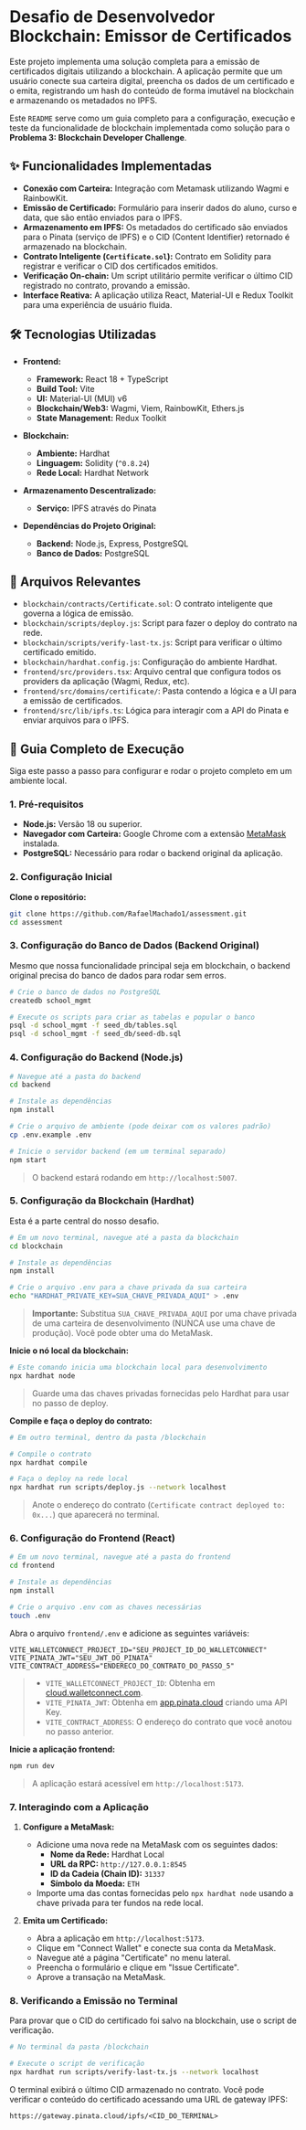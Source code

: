 # Desafio de Desenvolvedor Blockchain: Emissor de Certificados

Este projeto implementa uma solução completa para a emissão de certificados digitais utilizando a blockchain. A aplicação permite que um usuário conecte sua carteira digital, preencha os dados de um certificado e o emita, registrando um hash do conteúdo de forma imutável na blockchain e armazenando os metadados no IPFS.

Este `README` serve como um guia completo para a configuração, execução e teste da funcionalidade de blockchain implementada como solução para o **Problema 3: Blockchain Developer Challenge**.

## ✨ Funcionalidades Implementadas

- **Conexão com Carteira:** Integração com Metamask utilizando Wagmi e RainbowKit.
- **Emissão de Certificado:** Formulário para inserir dados do aluno, curso e data, que são então enviados para o IPFS.
- **Armazenamento em IPFS:** Os metadados do certificado são enviados para o Pinata (serviço de IPFS) e o CID (Content Identifier) retornado é armazenado na blockchain.
- **Contrato Inteligente (`Certificate.sol`):** Contrato em Solidity para registrar e verificar o CID dos certificados emitidos.
- **Verificação On-chain:** Um script utilitário permite verificar o último CID registrado no contrato, provando a emissão.
- **Interface Reativa:** A aplicação utiliza React, Material-UI e Redux Toolkit para uma experiência de usuário fluida.

## 🛠️ Tecnologias Utilizadas

- **Frontend:**

  - **Framework:** React 18 + TypeScript
  - **Build Tool:** Vite
  - **UI:** Material-UI (MUI) v6
  - **Blockchain/Web3:** Wagmi, Viem, RainbowKit, Ethers.js
  - **State Management:** Redux Toolkit

- **Blockchain:**

  - **Ambiente:** Hardhat
  - **Linguagem:** Solidity (`^0.8.24`)
  - **Rede Local:** Hardhat Network

- **Armazenamento Descentralizado:**

  - **Serviço:** IPFS através do Pinata

- **Dependências do Projeto Original:**
  - **Backend:** Node.js, Express, PostgreSQL
  - **Banco de Dados:** PostgreSQL

## 📂 Arquivos Relevantes

- `blockchain/contracts/Certificate.sol`: O contrato inteligente que governa a lógica de emissão.
- `blockchain/scripts/deploy.js`: Script para fazer o deploy do contrato na rede.
- `blockchain/scripts/verify-last-tx.js`: Script para verificar o último certificado emitido.
- `blockchain/hardhat.config.js`: Configuração do ambiente Hardhat.
- `frontend/src/providers.tsx`: Arquivo central que configura todos os providers da aplicação (Wagmi, Redux, etc).
- `frontend/src/domains/certificate/`: Pasta contendo a lógica e a UI para a emissão de certificados.
- `frontend/src/lib/ipfs.ts`: Lógica para interagir com a API do Pinata e enviar arquivos para o IPFS.

## 🚀 Guia Completo de Execução

Siga este passo a passo para configurar e rodar o projeto completo em um ambiente local.

### 1. Pré-requisitos

- **Node.js:** Versão 18 ou superior.
- **Navegador com Carteira:** Google Chrome com a extensão [MetaMask](https://metamask.io/) instalada.
- **PostgreSQL:** Necessário para rodar o backend original da aplicação.

### 2. Configuração Inicial

**Clone o repositório:**

```bash
git clone https://github.com/RafaelMachado1/assessment.git
cd assessment
```

### 3. Configuração do Banco de Dados (Backend Original)

Mesmo que nossa funcionalidade principal seja em blockchain, o backend original precisa do banco de dados para rodar sem erros.

```bash
# Crie o banco de dados no PostgreSQL
createdb school_mgmt

# Execute os scripts para criar as tabelas e popular o banco
psql -d school_mgmt -f seed_db/tables.sql
psql -d school_mgmt -f seed_db/seed-db.sql
```

### 4. Configuração do Backend (Node.js)

```bash
# Navegue até a pasta do backend
cd backend

# Instale as dependências
npm install

# Crie o arquivo de ambiente (pode deixar com os valores padrão)
cp .env.example .env

# Inicie o servidor backend (em um terminal separado)
npm start
```

> O backend estará rodando em `http://localhost:5007`.

### 5. Configuração da Blockchain (Hardhat)

Esta é a parte central do nosso desafio.

```bash
# Em um novo terminal, navegue até a pasta da blockchain
cd blockchain

# Instale as dependências
npm install

# Crie o arquivo .env para a chave privada da sua carteira
echo "HARDHAT_PRIVATE_KEY=SUA_CHAVE_PRIVADA_AQUI" > .env
```

> **Importante:** Substitua `SUA_CHAVE_PRIVADA_AQUI` por uma chave privada de uma carteira de desenvolvimento (NUNCA use uma chave de produção). Você pode obter uma do MetaMask.

**Inicie o nó local da blockchain:**

```bash
# Este comando inicia uma blockchain local para desenvolvimento
npx hardhat node
```

> Guarde uma das chaves privadas fornecidas pelo Hardhat para usar no passo de deploy.

**Compile e faça o deploy do contrato:**

```bash
# Em outro terminal, dentro da pasta /blockchain

# Compile o contrato
npx hardhat compile

# Faça o deploy na rede local
npx hardhat run scripts/deploy.js --network localhost
```

> Anote o endereço do contrato (`Certificate contract deployed to: 0x...`) que aparecerá no terminal.

### 6. Configuração do Frontend (React)

```bash
# Em um novo terminal, navegue até a pasta do frontend
cd frontend

# Instale as dependências
npm install

# Crie o arquivo .env com as chaves necessárias
touch .env
```

Abra o arquivo `frontend/.env` e adicione as seguintes variáveis:

```
VITE_WALLETCONNECT_PROJECT_ID="SEU_PROJECT_ID_DO_WALLETCONNECT"
VITE_PINATA_JWT="SEU_JWT_DO_PINATA"
VITE_CONTRACT_ADDRESS="ENDERECO_DO_CONTRATO_DO_PASSO_5"
```

> - `VITE_WALLETCONNECT_PROJECT_ID`: Obtenha em [cloud.walletconnect.com](https://cloud.walletconnect.com/).
> - `VITE_PINATA_JWT`: Obtenha em [app.pinata.cloud](https://app.pinata.cloud/) criando uma API Key.
> - `VITE_CONTRACT_ADDRESS`: O endereço do contrato que você anotou no passo anterior.

**Inicie a aplicação frontend:**

```bash
npm run dev
```

> A aplicação estará acessível em `http://localhost:5173`.

### 7. Interagindo com a Aplicação

1.  **Configure a MetaMask:**

    - Adicione uma nova rede na MetaMask com os seguintes dados:
      - **Nome da Rede:** Hardhat Local
      - **URL da RPC:** `http://127.0.0.1:8545`
      - **ID da Cadeia (Chain ID):** `31337`
      - **Símbolo da Moeda:** `ETH`
    - Importe uma das contas fornecidas pelo `npx hardhat node` usando a chave privada para ter fundos na rede local.

2.  **Emita um Certificado:**
    - Abra a aplicação em `http://localhost:5173`.
    - Clique em "Connect Wallet" e conecte sua conta da MetaMask.
    - Navegue até a página "Certificate" no menu lateral.
    - Preencha o formulário e clique em "Issue Certificate".
    - Aprove a transação na MetaMask.

### 8. Verificando a Emissão no Terminal

Para provar que o CID do certificado foi salvo na blockchain, use o script de verificação.

```bash
# No terminal da pasta /blockchain

# Execute o script de verificação
npx hardhat run scripts/verify-last-tx.js --network localhost
```

O terminal exibirá o último CID armazenado no contrato. Você pode verificar o conteúdo do certificado acessando uma URL de gateway IPFS:

`https://gateway.pinata.cloud/ipfs/<CID_DO_TERMINAL>`
